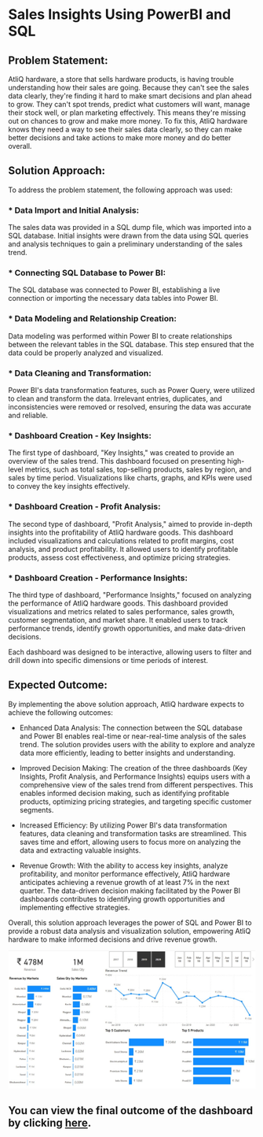 # Sales Insights Using PowerBI and SQL

## Problem Statement:
AtliQ hardware, a store that sells hardware products, is having trouble understanding how their sales are going. Because they can't see the sales data clearly, they're finding it hard to make smart decisions and plan ahead to grow. They can't spot trends, predict what customers will want, manage their stock well, or plan marketing effectively. This means they're missing out on chances to grow and make more money. To fix this, AtliQ hardware knows they need a way to see their sales data clearly, so they can make better decisions and take actions to make more money and do better overall.

## Solution Approach:

To address the problem statement, the following approach was used:

### * Data Import and Initial Analysis: 
  The sales data was provided in a SQL dump file, which was imported into a SQL database. Initial insights were drawn from the data using SQL queries and analysis techniques to gain a preliminary understanding of the sales trend.

### *  Connecting SQL Database to Power BI: 
  The SQL database was connected to Power BI, establishing a live connection or importing the necessary data tables into Power BI.

### * Data Modeling and Relationship Creation: 
   Data modeling was performed within Power BI to create relationships between the relevant tables in the SQL database. This step ensured that the data could be properly analyzed and visualized.

### * Data Cleaning and Transformation: 
Power BI's data transformation features, such as Power Query, were utilized to clean and transform the data. Irrelevant entries, duplicates, and inconsistencies were removed or resolved, ensuring the data was accurate and reliable.

### * Dashboard Creation - Key Insights: 
The first type of dashboard, "Key Insights," was created to provide an overview of the sales trend. This dashboard focused on presenting high-level metrics, such as total sales, top-selling products, sales by region, and sales by time period. Visualizations like charts, graphs, and KPIs were used to convey the key insights effectively.

### * Dashboard Creation - Profit Analysis: 
The second type of dashboard, "Profit Analysis," aimed to provide in-depth insights into the profitability of AtliQ hardware goods. This dashboard included visualizations and calculations related to profit margins, cost analysis, and product profitability. It allowed users to identify profitable products, assess cost effectiveness, and optimize pricing strategies.

### * Dashboard Creation - Performance Insights: 
The third type of dashboard, "Performance Insights," focused on analyzing the performance of AtliQ hardware goods. This dashboard provided visualizations and metrics related to sales performance, sales growth, customer segmentation, and market share. It enabled users to track performance trends, identify growth opportunities, and make data-driven decisions.

Each dashboard was designed to be interactive, allowing users to filter and drill down into specific dimensions or time periods of interest.

## Expected Outcome:
By implementing the above solution approach, AtliQ hardware expects to achieve the following outcomes:

   * Enhanced Data Analysis: The connection between the SQL database and Power BI enables real-time or near-real-time analysis of the sales trend. The solution provides users with the ability to explore and analyze data more efficiently, leading to better insights and understanding.

   * Improved Decision Making: The creation of the three dashboards (Key Insights, Profit Analysis, and Performance Insights) equips users with a comprehensive view of the sales trend from different perspectives. This enables informed decision making, such as identifying profitable products, optimizing pricing strategies, and targeting specific customer segments.

   * Increased Efficiency: By utilizing Power BI's data transformation features, data cleaning and transformation tasks are streamlined. This saves time and effort, allowing users to focus more on analyzing the data and extracting valuable insights.

   * Revenue Growth: With the ability to access key insights, analyze profitability, and monitor performance effectively, AtliQ hardware anticipates achieving a revenue growth of at least 7% in the next quarter. The data-driven decision making facilitated by the Power BI dashboards contributes to identifying growth opportunities and implementing effective strategies.

Overall, this solution approach leverages the power of SQL and Power BI to provide a robust data analysis and visualization solution, empowering AtliQ hardware to make informed decisions and drive revenue growth.

![Screenshot 1](Dashboard_screenshots/1.key_insights.jpg)

## You can view the final outcome of the dashboard by clicking [here](Sales_Insight.pbix).
